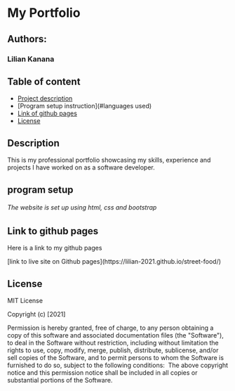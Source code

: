 # My Portfolio
## Authors:
### Lilian Kanana

## Table of content
- [Project description](#description)
- [Program setup instruction](#languages used)
- [Link of github pages](#reference)
- [License](#license)


## Description
<p>This is my professional portfolio showcasing my skills, experience and projects I have worked on as a software developer. </P>

## program setup
###### The website is set up using html, css and bootstrap

## Link to github pages
<p> Here is a link to my github pages</p>
 [link to live site on Github pages](https://lilian-2021.github.io/street-food/)

 ## License
 
 MIT License

 Copyright (c) [2021] 

 Permission is hereby granted, free of charge, to any person obtaining a copy
of this software and associated documentation files (the "Software"), to deal
in the Software without restriction, including without limitation the rights
to use, copy, modify, merge, publish, distribute, sublicense, and/or sell
copies of the Software, and to permit persons to whom the Software is
furnished to do so, subject to the following conditions:
​
The above copyright notice and this permission notice shall be included in all
copies or substantial portions of the Software.
